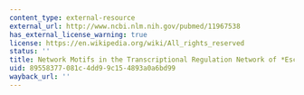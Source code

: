 ```yaml
---
content_type: external-resource
external_url: http://www.ncbi.nlm.nih.gov/pubmed/11967538
has_external_license_warning: true
license: https://en.wikipedia.org/wiki/All_rights_reserved
status: ''
title: Network Motifs in the Transcriptional Regulation Network of *Escherichia Coli*.
uid: 89558377-081c-4dd9-9c15-4893a0a6bd99
wayback_url: ''
---
```

